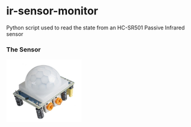 # ir-sensor-monitor

Python script used to read the state from an HC-SR501 Passive Infrared sensor

### The Sensor
<img src="./images/sensor.jpg" style="max-width:200px" />
